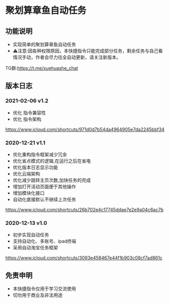 # 聚划算章鱼自动任务

## 功能说明

- 实现简单的聚划算章鱼自动任务
- ⚠️注意:因各种权限原因，本快捷指令只能完成部分任务，剩余任务与自己看情况手动，作者会尽力往全自动更新，请关注新版本。

TG群:https://t.me/xuehuashe_chat

## 版本日志

### 2021-02-06 v1.2
- 优化 指令兼容性
- 优化 指令架构

https://www.icloud.com/shortcuts/971d0d7b54da4964905e7da2245bbf34

### 2020-12-21 v1.1
- 优化重构指令框架减少冗余
- 优化省点模式的逻辑,在运行之后在省电
- 优化版本日志显示功能
- 优化云端架构
- 优化减少跳转主页次数,加快任务的完成
- 增加打开活动页面便于其他操作
- 增加模块化接口
- 自动化直接默认不继续上次任务

https://www.icloud.com/shortcuts/26b702e4c17745ddae7e2e9a04c6ac7b

### 2020-12-13 v1.0
- 初步实现自动任务
- 支持自动化、多账号、ipad终端
- 采用自动淘宝任务框架

https://www.icloud.com/shortcuts/3093e458467e44f1b903c08cf7ad861c

## 免责申明
- 本快捷指令仅用于学习交流使用
- 切勿用于商业及非法用途
